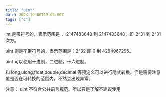 ```yaml
---
title: "uint"
date: 2024-10-06T19:08:00Z
tags: ["c"]
---
```


int 是带符号的，表示范围是：-2147483648 到 2147483648，即-2^31 到 2^31 次方。

uint 则是不带符号的，表示范围是：2^32 即 0 到 4294967295。

uint 可以使用十进制，二进制，十六进制。

和 long,ulong,float,double,decimal 等预定义可以进行隐式转换。但是需要注意值是否在可转换的范围内，不然会出现异常。

注意：
uint 不符合公共语言规范。所以只是了解不建议使用
